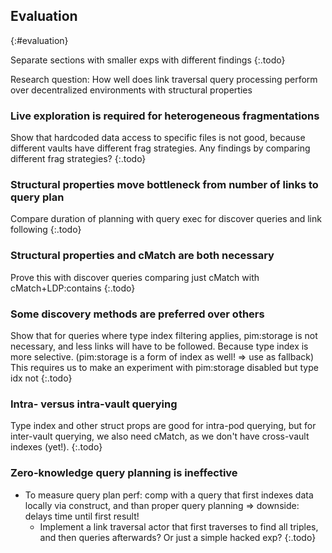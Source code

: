 ## Evaluation
{:#evaluation}

Separate sections with smaller exps with different findings
{:.todo}

Research question: How well does link traversal query processing perform over decentralized environments with structural properties

### Live exploration is required for heterogeneous fragmentations

Show that hardcoded data access to specific files is not good, because different vaults have different frag strategies.
Any findings by comparing different frag strategies?
{:.todo}

### Structural properties move bottleneck from number of links to query plan

Compare duration of planning with query exec for discover queries and link following
{:.todo}

### Structural properties and cMatch are both necessary

Prove this with discover queries comparing just cMatch with cMatch+LDP:contains
{:.todo}

### Some discovery methods are preferred over others

Show that for queries where type index filtering applies, pim:storage is not necessary, and less links will have to be followed. Because type index is more selective. (pim:storage is a form of index as well! => use as fallback)
This requires us to make an experiment with pim:storage disabled but type idx not
{:.todo}

### Intra- versus intra-vault querying

Type index and other struct props are good for intra-pod querying, but for inter-vault querying, we also need cMatch, as we don't have cross-vault indexes (yet!).
{:.todo}

### Zero-knowledge query planning is ineffective

- To measure query plan perf: comp with a query that first indexes data locally via construct, and than proper query planning => downside: delays time until first result!
	- Implement a link traversal actor that first traverses to find all triples, and then queries afterwards? Or just a simple hacked exp?
{:.todo}
